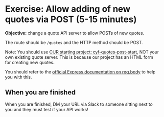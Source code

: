 # Exercise: Allow adding of new quotes via POST (5-15 minutes)

**Objective:** change a quote API server to allow POSTs of new quotes.

The route should be `/quotes` and the HTTP method should be POST.

Note: You should use [OUR starting project: cyf-quotes-post-start](https://glitch.com/~cyf-quotes-post-start), NOT your own existing quote server. This is because our project has an HTML form for creating new quotes.

You should refer to the [official Express documentation on req.body](https://expressjs.com/en/api.html#req.body) to help you with this.

## When you are finished
When you are finished, DM your URL via Slack to someone sitting next to you and they must test if your API works!
